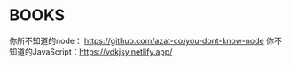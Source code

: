 # BOOKS

你所不知道的node： https://github.com/azat-co/you-dont-know-node
你不知道的JavaScript：https://ydkjsy.netlify.app/